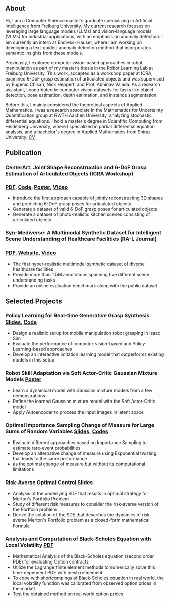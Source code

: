 ## About
Hi, I am a Computer Science master’s graduate specializing in Artificial Intelligence from Freiburg University. My current research focuses on leveraging large language models (LLMs) and vision-language models (VLMs) for industrial applications, with an emphasis on anomaly detection. I am currently an intern at Endress+Hauser, where I am working on developing a text-guided anomaly detection method that incorporates semantic insights from these models.

Previously, I explored computer vision-based approaches in robot manipulation as part of my master’s thesis in the Robot Learning Lab at Freiburg University. This work, accepted as a workshop paper at ICRA, examined 6-DoF grasp estimation of articulated objects and was supervised by Eugenio Chisari, Nick Heppert, and Prof. Abhinav Valada. As a research assistant, I contributed to computer vision datasets for tasks like object detection, pose estimation, depth estimation, and instance segmentation.

Before this, I mainly considered the theoretical aspects of Applied Mathematics. I was a research associate in the Mathematics for Uncertainty Quantification group at RWTH Aachen University, analyzing stochastic differential equations. I hold a master's degree in Scientific Computing from Heidelberg University, where I specialized in partial differential equation analysis, and a bachelor's degree in Applied Mathematics from Shiraz University: [CV](/asset/CV.pdf)

## Publication
### CenterArt: Joint Shape Reconstruction and 6-DoF Grasp Estimation of Articulated Objects (ICRA Workshop)
### [PDF](https://arxiv.org/abs/2404.14968), [Code](https://github.com/Sassanmtr/CenterArt), [Poster](https://docs.google.com/presentation/d/1QPcWd_ctpFwbuVFwgEyJNDXbCQiH0S6Sl7WAc27zNko/edit?usp=sharing), [Video](https://youtu.be/yhFBh0kZs5Y)
- Introduce the first approach capable of jointly reconstructing 3D shapes and predicting 6-DoF grasp poses for articulated objects
-  Generate a dataset of valid 6-DoF grasp poses for articulated objects
- Generate a dataset of photo-realistic kitchen scenes consisting of articulated objects

### Syn-Mediverse: A Multimodal Synthetic Dataset for Intelligent Scene Understanding of Healthcare Facilities (RA-L Journal)
### [PDF](https://arxiv.org/abs/2308.03193), [Website](http://syn-mediverse.cs.uni-freiburg.de/), [Video](https://www.youtube.com/watch?v=itAL_z_8kHY)
- The first hyper-realistic multimodal synthetic dataset of diverse healthcare facilities
- Provide more than 1.5M annotations spanning five different scene understanding tasks
- Provide an online evaluation benchmark along with the public dataset

  
## Selected Projects
### Policy Learning for Real-time Generative Grasp Synthesis [Slides](/asset/MasterProject.pdf), [Code](https://github.com/Sassanmtr/GraspPolicyLearning)
- Design a realistic setup for mobile manipulation robot grasping in Isaac Sim
- Evaluate the performance of computer-vision-based and Policy-Learning-based approaches 
- Develop an interactive imitation learning model that outperforms existing models in this setup

### Robot Skill Adaptation via Soft Actor-Critic Gaussian Mixture Models [Poster](/asset/poster.pdf)
- Learn a dynamical model with Gaussian mixture models from a few demonstrations
- Refine the learned Gaussian mixture model with the Soft Actor-Critic model
- Apply Autoencoder to process the input images in latent space

### Optimal Importance Sampling Change of Measure for Large Sums of Random Variables [Slides](/asset/Rare_event.pdf), [Codes](/asset/WeibullRareEvent.m)
- Evaluate different approaches based on Importance Sampling to estimate rare-event probabilities
- Develop an alternative change of measure using Exponential twisting that leads to the same performance
- as the optimal change of measure but without its computational limitations

### Risk-Averse Optimal Control [Slides](/asset/Risk-averse%20Optimal%20Control.pdf)
- Analysis of the underlying SDE that results in optimal strategy for Merton's Portfolio Problem
- Study of different risk measures to consider the risk-averse version of the Portfolio problem
- Derive the solution of the SDE that describes the dynamics of risk-averse Merton's Portfolio problem as a closed-form mathematical Formula

### Analysis and Computation of Black-Scholes Equation with Local Volatility [PDF](/asset/MasterThesisHeidelberg.pdf)
- Mathematical Analysis of the Black-Scholes equation (second order PDE) for evaluating Option contracts
- Utilize the Lagrange finite element methods to numerically solve this time-dependent PDE with mesh refinement
- To cope with shortcompings of Black-Scholes equation in real world, the local volatility function was calibrated from observed option prices in the market 
- Test the obtained method on real world option prices

